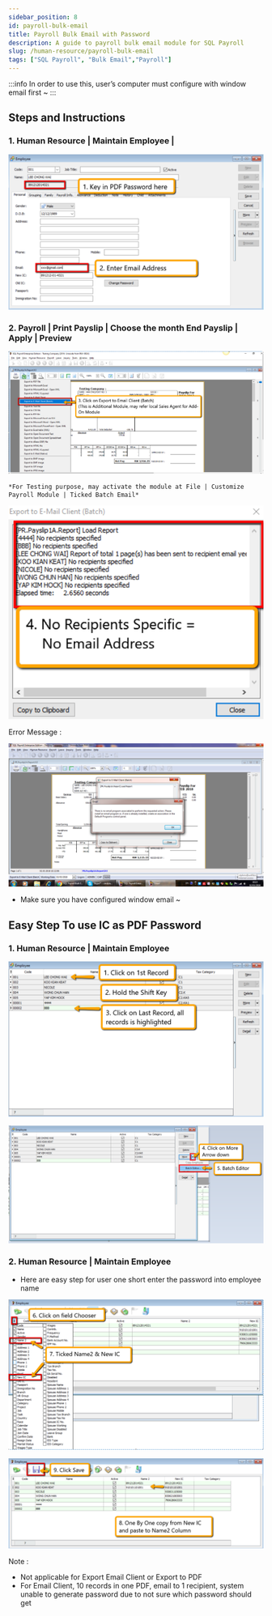 ```yaml
---
sidebar_position: 8
id: payroll-bulk-email
title: Payroll Bulk Email with Password
description: A guide to payroll bulk email module for SQL Payroll
slug: /human-resource/payroll-bulk-email
tags: ["SQL Payroll", "Bulk Email","Payroll"]
---
```


:::info
In order to use this, user’s computer must configure with window email first ~
:::

## Steps and Instructions

### 1. Human Resource | Maintain Employee |

![1](../../static/img/human-resource/payroll-bulk-email/1.png)

### 2. Payroll | Print Payslip | Choose the month End Payslip | Apply | Preview

![2](../../static/img/human-resource/payroll-bulk-email/2.png)

    *For Testing purpose, may activate the module at File | Customize Payroll Module | Ticked Batch Email*

![3](../../static/img/human-resource/payroll-bulk-email/3.png)

Error Message :

![4](../../static/img/human-resource/payroll-bulk-email/4.png)

- Make sure you have configured window email ~

## Easy Step To use IC as PDF Password

### 1. Human Resource | Maintain Employee

![5](../../static/img/human-resource/payroll-bulk-email/5.png)

![6](../../static/img/human-resource/payroll-bulk-email/6.png)

### 2. Human Resource | Maintain Employee

- Here are easy step for user one short enter the password into employee name

![7](../../static/img/human-resource/payroll-bulk-email/7.png)

![8](../../static/img/human-resource/payroll-bulk-email/8.png)

Note :

- Not applicable for Export Email Client or Export to PDF
- For Email Client, 10 records in one PDF, email to 1 recipient, system unable to generate password due to not sure which password should get
